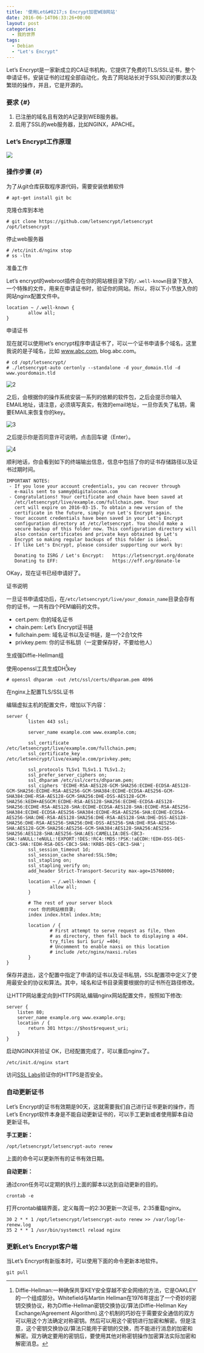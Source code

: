```yaml
---
title: '使用Let&#8217;s Encrypt加密WEB网站'
date: 2016-06-14T06:33:26+00:00
layout: post
categories:
  - 我的世界
tags:
  - Debian
  - "Let's Encrypt"
---
```

Let’s Encrypt是一家新成立的CA证书机构，它提供了免费的TLS/SSL证书，整个申请证书，安装证书的过程全部自动化，免去了网站站长对于SSL知识的要求以及繁琐的操作，并且，它是开源的。

### 要求 {#}

1. 已注册的域名且有效的A记录到WEB服务器。
2. 启用了SSL的web服务器，比如NGINX，APACHE。

### Let’s Encrypt工作原理

![](https://assets.digitalocean.com/articles/letsencrypt/nginx-letsencrypt.png)
<!--more-->
### <span id="i-2">操作步骤 {#}

为了从git仓库获取程序源代码，需要安装依赖软件
```
# apt-get install git bc
```

克隆仓库到本地
```
# git clone https://github.com/letsencrypt/letsencrypt /opt/letsencrypt
```

停止web服务器
```
# /etc/init.d/nginx stop
# ss -ltn
```

准备工作

Let’s encrypt的webroot插件会在你的网站根目录下的`/.well-known`目录下放入一个特殊的文件，用来在申请证书时，验证你的网站。所以，将以下小节放入你的网站nginx配置文件中。
```
location ~ /.well-known {  
		allow all;
}
```

申请证书

现在就可以使用let’s encrypt程序申请证书了，可以一个证书申请多个域名，这里我说的是子域名，比如 www.abc.com, blog.abc.com。
```
# cd /opt/letsencrypt/
# ./letsencrypt-auto certonly --standalone -d your_domain.tld -d www.yourdomain.tld
```

![2](https://res.cloudinary.com/the-backyard-of-stanley/image/upload/v1465790723/Obtain-Free-Lets-Encrypt-SSL-Certificate-for-Website_y5trdk.png)

之后，会根据你的操作系统安装一系列的依赖的软件包，之后会提示你输入EMAIL地址，请注意，必须填写真实，有效的email地址，一旦你丢失了私钥，需要EMAIL来恢复你的key。

![3](https://assets.digitalocean.com/articles/letsencrypt/le-email.png)

之后提示你是否同意许可说明，点击回车键（Enter）。

![4](https://assets.digitalocean.com/articles/letsencrypt/le-agreement.png)

顺利地话，你会看到如下的终端输出信息，信息中包括了你的证书存储路径以及证书过期时间。
```
IMPORTANT NOTES:  
 - If you lose your account credentials, you can recover through
   e-mails sent to sammy@digitalocean.com
 - Congratulations! Your certificate and chain have been saved at
   /etc/letsencrypt/live/example.com/fullchain.pem. Your
   cert will expire on 2016-03-15. To obtain a new version of the
   certificate in the future, simply run Let's Encrypt again.
 - Your account credentials have been saved in your Let's Encrypt
   configuration directory at /etc/letsencrypt. You should make a
   secure backup of this folder now. This configuration directory will
   also contain certificates and private keys obtained by Let's
   Encrypt so making regular backups of this folder is ideal.
 - If like Let's Encrypt, please consider supporting our work by:

   Donating to ISRG / Let's Encrypt:   https://letsencrypt.org/donate
   Donating to EFF:                    https://eff.org/donate-le
```

OKay，现在证书已经申请好了。

证书说明

一旦证书申请成功后，在`/etc/letsencrypt/live/your_domain_name`目录会存有你的证书，一共有四个PEM编码的文件。

* cert.pem: 你的域名证书
* chain.pem: Let’s Encrypt证书链
* fullchain.pem: 域名证书以及证书链，是一个2合1文件
* privkey.pem: 你的证书私钥（一定要保存好，不要给他人）

生成强Diffie-Hellman组

使用openssl工具生成DH[^DH]key
```
# openssl dhparam -out /etc/ssl/certs/dhparam.pem 4096
```

在nginx上配置TLS/SSL证书

编辑虚拟主机的配置文件，增加以下内容：
```
server {  
		listen 443 ssl;

		server_name example.com www.example.com;

		ssl_certificate /etc/letsencrypt/live/example.com/fullchain.pem;
		ssl_certificate_key /etc/letsencrypt/live/example.com/privkey.pem;

		ssl_protocols TLSv1 TLSv1.1 TLSv1.2;
		ssl_prefer_server_ciphers on;
		ssl_dhparam /etc/ssl/certs/dhparam.pem;
		ssl_ciphers 'ECDHE-RSA-AES128-GCM-SHA256:ECDHE-ECDSA-AES128-GCM-SHA256:ECDHE-RSA-AES256-GCM-SHA384:ECDHE-ECDSA-AES256-GCM-SHA384:DHE-RSA-AES128-GCM-SHA256:DHE-DSS-AES128-GCM-SHA256:kEDH+AESGCM:ECDHE-RSA-AES128-SHA256:ECDHE-ECDSA-AES128-SHA256:ECDHE-RSA-AES128-SHA:ECDHE-ECDSA-AES128-SHA:ECDHE-RSA-AES256-SHA384:ECDHE-ECDSA-AES256-SHA384:ECDHE-RSA-AES256-SHA:ECDHE-ECDSA-AES256-SHA:DHE-RSA-AES128-SHA256:DHE-RSA-AES128-SHA:DHE-DSS-AES128-SHA256:DHE-RSA-AES256-SHA256:DHE-DSS-AES256-SHA:DHE-RSA-AES256-SHA:AES128-GCM-SHA256:AES256-GCM-SHA384:AES128-SHA256:AES256-SHA256:AES128-SHA:AES256-SHA:AES:CAMELLIA:DES-CBC3-SHA:!aNULL:!eNULL:!EXPORT:!DES:!RC4:!MD5:!PSK:!aECDH:!EDH-DSS-DES-CBC3-SHA:!EDH-RSA-DES-CBC3-SHA:!KRB5-DES-CBC3-SHA';
		ssl_session_timeout 1d;
		ssl_session_cache shared:SSL:50m;
		ssl_stapling on;
		ssl_stapling_verify on;
		add_header Strict-Transport-Security max-age=15768000;

		location ~ /.well-known {
				allow all;
		}

		# The rest of your server block
		root 你的网站根目录;
		index index.html index.htm;

		location / {
				# First attempt to serve request as file, then
				# as directory, then fall back to displaying a 404.
				try_files $uri $uri/ =404;
				# Uncomment to enable naxsi on this location
				# include /etc/nginx/naxsi.rules
		}
}
```

保存并退出，这个配置中指定了申请的证书以及证书私钥，SSL配置项中定义了使用最安全的协议和算法。其中，域名和证书目录需要根据你的证书所在路径修改。

让HTTP网站重定向到HTTPS网站,编辑nginx网站配置文件，按照如下修改:
```
server {  
	listen 80;
	server_name example.org www.example.org;
	location / {
		return 301 https://$host$request_uri;
	}
}
```

启动NGINX并验证 OK，已经配置完成了，可以重启nginx了。
```
/etc/init.d/nginx start
```

访问[SSL Labs](https://www.ssllabs.com/ssltest/analyze.html)验证你的HTTPS是否安全。

### 自动更新证书

Let’s Encrypt的证书有效期是90天，这就需要我们自己进行证书更新的操作，而Let’s Encrypt软件本身是不能自动更新证书的，可以手工更新或者使用脚本自动更新证书。

**手工更新：**
```
/opt/letsencrypt/letsencrypt-auto renew
```

上面的命令可以更新所有的证书有效日期。

**自动更新：**

通过cron任务可以定期的执行上面的脚本以达到自动更新的目的。
```
crontab -e  
```

打开crontab编辑界面，定义每周一的2:30更新一次证书，2:35重载nginx。
```
30 2 * * 1 /opt/letsencrypt/letsencrypt-auto renew >> /var/log/le-renew.log  
35 2 * * 1 /usr/bin/systemctl reload nginx  
```

### 更新Let’s Encrypt客户端

当Let’s Encrypt有新版本时，可以使用下面的命令更新本地软件。
```
git pull  
```



[^DH]: Diffie-Hellman:一种确保共享KEY安全穿越不安全网络的方法，它是OAKLEY的一个组成部分。Whitefield与Martin Hellman在1976年提出了一个奇妙的密钥交换协议，称为Diffie-Hellman密钥交换协议/算法(Diffie-Hellman Key Exchange/Agreement Algorithm).这个机制的巧妙在于需要安全通信的双方可以用这个方法确定对称密钥。然后可以用这个密钥进行加密和解密。但是注意，这个密钥交换协议/算法只能用于密钥的交换，而不能进行消息的加密和解密。双方确定要用的密钥后，要使用其他对称密钥操作加密算法实际加密和解密消息。


